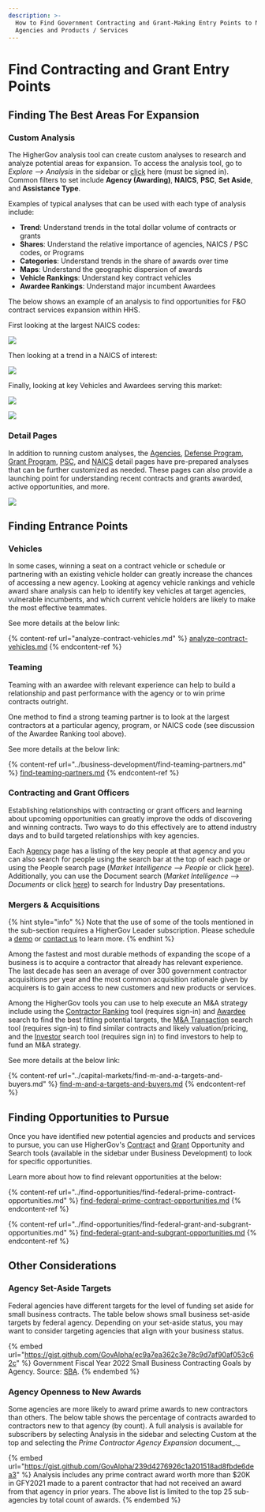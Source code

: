 ```yaml
---
description: >-
  How to Find Government Contracting and Grant-Making Entry Points to New
  Agencies and Products / Services
---
```


# Find Contracting and Grant Entry Points

## **Finding The Best Areas For Expansion**

### **Custom Analysis**

The HigherGov analysis tool can create custom analyses to research and analyze potential areas for expansion.  To access the analysis tool, go to _Explore --> Analysis_ in the sidebar or [click](https://www.highergov.com/analysis/award/) here (must be signed in).  Common filters to set include **Agency (Awarding)**, **NAICS**, **PSC**, **Set Aside**, and **Assistance Type**. &#x20;

Examples of typical analyses that can be used with each type of analysis include:

* **Trend**: Understand trends in the total dollar volume of contracts or grants
* **Shares**: Understand the relative importance of agencies, NAICS / PSC codes, or Programs&#x20;
* **Categories**: Understand trends in the share of awards over time
* **Maps**: Understand the geographic dispersion of awards
* **Vehicle Rankings**: Understand key contract vehicles
* **Awardee Rankings**: Understand major incumbent Awardees

The below shows an example of an analysis to find opportunities for F\&O contract services expansion within HHS. &#x20;

First looking at the largest NAICS codes:

![](../.gitbook/assets/naics\_analysis.png)

Then looking at a trend in a NAICS of interest:

![](<../.gitbook/assets/naics trend.png>)

Finally, looking at key Vehicles and Awardees serving this market:

![](<../.gitbook/assets/vehicle rank.png>)

![](<../.gitbook/assets/awardee rank2.png>)

### **Detail Pages**

In addition to running custom analyses, the [Agencies](https://www.highergov.com/agency/), [Defense Program](https://www.highergov.com/defense-program/), [Grant Program](https://www.highergov.com/assistance/), [PSC](https://www.highergov.com/psc/), and [NAICS](https://www.highergov.com/naics/) detail pages have pre-prepared analyses that can be further customized as needed.  These pages can also provide a launching point for understanding recent contracts and grants awarded, active opportunities, and more.

![](<../.gitbook/assets/funding analysis2.png>)

## **Finding Entrance Points**

### **Vehicles**

In some cases, winning a seat on a contract vehicle or schedule or partnering with an existing vehicle holder can greatly increase the chances of accessing a new agency.  Looking at agency vehicle rankings and vehicle award share analysis can help to identify key vehicles at target agencies, vulnerable incumbents, and which current vehicle holders are likely to make the most effective teammates.

See more details at the below link:

{% content-ref url="analyze-contract-vehicles.md" %}
[analyze-contract-vehicles.md](analyze-contract-vehicles.md)
{% endcontent-ref %}

### **Teaming**

Teaming with an awardee with relevant experience can help to build a relationship and past performance with the agency or to win prime contracts outright.

One method to find a strong teaming partner is to look at the largest contractors at a particular agency, program, or NAICS code (see discussion of the Awardee Ranking tool above).

See more details at the below link:

{% content-ref url="../business-development/find-teaming-partners.md" %}
[find-teaming-partners.md](../business-development/find-teaming-partners.md)
{% endcontent-ref %}

### Contracting and Grant Officers

Establishing relationships with contracting or grant officers and learning about upcoming opportunities can greatly improve the odds of discovering and winning contracts. Two ways to do this effectively are to attend industry days and to build targeted relationships with key agencies.&#x20;

Each [Agency](https://www.highergov.com/agency/) page has a listing of the key people at that agency and you can also search for people using the search bar at the top of each page or using the People search page (_Market Intelligence --> People_ or click [here](https://www.highergov.com/people/)).  Additionally, you can use the Document search (_Market Intelligence --> Documents_ or click [here](https://www.highergov.com/document/)) to search for Industry Day presentations. &#x20;

### **Mergers & Acquisitions**

{% hint style="info" %}
Note that the use of some of the tools mentioned in the sub-section requires a HigherGov Leader subscription.  Please schedule a [demo](https://www.highergov.com/demo/) or [contact us](mailto:contact@highergov.com) to learn more.&#x20;
{% endhint %}

Among the fastest and most durable methods of expanding the scope of a business is to acquire a contractor that already has relevant experience. The last decade has seen an average of over 300 government contractor acquisitions per year and the most common acquisition rationale given by acquirers is to gain access to new customers and new products or services.

Among the HigherGov tools you can use to help execute an M\&A strategy include using the [Contractor Ranking](https://www.highergov.com/analysis/award/) tool (requires sign-in) and [Awardee](https://www.highergov.com/awardee/) search to find the best fitting potential targets, the [M\&A Transaction](https://www.highergov.com/transaction/) search tool (requires sign-in) to find similar contracts and likely valuation/pricing, and the [Investor](https://www.highergov.com/investor/) search tool (requires sign in) to find investors to help to fund an M\&A strategy.

See more details at the below link:&#x20;

{% content-ref url="../capital-markets/find-m-and-a-targets-and-buyers.md" %}
[find-m-and-a-targets-and-buyers.md](../capital-markets/find-m-and-a-targets-and-buyers.md)
{% endcontent-ref %}

## **Finding Opportunities to Pursue**

Once you have identified new potential agencies and products and services to pursue, you can use HigherGov's [Contract](https://www.highergov.com/contract-opportunity/) and [Grant](https://www.highergov.com/grant-opportunity/) Opportunity and Search tools (available in the sidebar under Business Development) to look for specific opportunities.&#x20;

Learn more about how to find relevant opportunities at the below:

{% content-ref url="../find-opportunities/find-federal-prime-contract-opportunities.md" %}
[find-federal-prime-contract-opportunities.md](../find-opportunities/find-federal-prime-contract-opportunities.md)
{% endcontent-ref %}

{% content-ref url="../find-opportunities/find-federal-grant-and-subgrant-opportunities.md" %}
[find-federal-grant-and-subgrant-opportunities.md](../find-opportunities/find-federal-grant-and-subgrant-opportunities.md)
{% endcontent-ref %}

## Other Considerations

### Agency Set-Aside Targets

Federal agencies have different targets for the level of funding set aside for small business contracts. The table below shows small business set-aside targets by federal agency. Depending on your set-aside status, you may want to consider targeting agencies that align with your business status.

{% embed url="https://gist.github.com/GovAlpha/ec9a7ea362c3e78c9d7af90af053c62c" %}
Government Fiscal Year 2022 Small Business Contracting Goals by Agency. Source: [SBA](https://www.sba.gov/document/support-agency-contracting-goals).
{% endembed %}

### Agency Openness to New Awards

Some agencies are more likely to award prime awards to new contractors than others. The below table shows the percentage of contracts awarded to contractors new to that agency (by count).  A full analysis is available for subscribers by selecting Analysis in the sidebar and selecting Custom at the top and selecting the _Prime Contractor Agency Expansion_ document_._

{% embed url="https://gist.github.com/GovAlpha/239d4276926c1a201518ad8fbde6dea3" %}
Analysis includes any prime contract award worth more than $20K in GFY2021 made to a parent contractor that had not received an award from that agency in prior years. The above list is limited to the top 25 sub-agencies by total count of awards.&#x20;
{% endembed %}

